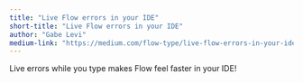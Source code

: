 ```yaml
---
title: "Live Flow errors in your IDE"
short-title: "Live Flow errors in your IDE"
author: "Gabe Levi"
medium-link: "https://medium.com/flow-type/live-flow-errors-in-your-ide-bcbeda0b316"
---
```

Live errors while you type makes Flow feel faster in your IDE!
